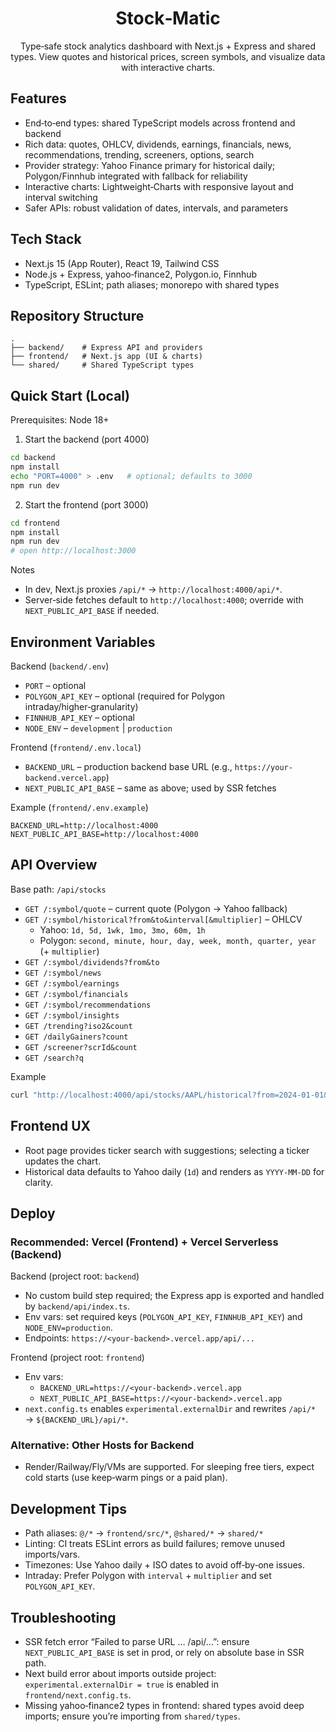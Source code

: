 <div align="center">

# Stock‑Matic

Type‑safe stock analytics dashboard with Next.js + Express and shared types. View quotes and historical prices, screen symbols, and visualize data with interactive charts.

</div>

## Features

- End‑to‑end types: shared TypeScript models across frontend and backend
- Rich data: quotes, OHLCV, dividends, earnings, financials, news, recommendations, trending, screeners, options, search
- Provider strategy: Yahoo Finance primary for historical daily; Polygon/Finnhub integrated with fallback for reliability
- Interactive charts: Lightweight‑Charts with responsive layout and interval switching
- Safer APIs: robust validation of dates, intervals, and parameters

## Tech Stack

- Next.js 15 (App Router), React 19, Tailwind CSS
- Node.js + Express, yahoo‑finance2, Polygon.io, Finnhub
- TypeScript, ESLint; path aliases; monorepo with shared types

## Repository Structure

```
.
├── backend/    # Express API and providers
├── frontend/   # Next.js app (UI & charts)
└── shared/     # Shared TypeScript types
```

## Quick Start (Local)

Prerequisites: Node 18+

1) Start the backend (port 4000)

```bash
cd backend
npm install
echo "PORT=4000" > .env   # optional; defaults to 3000
npm run dev
```

2) Start the frontend (port 3000)

```bash
cd frontend
npm install
npm run dev
# open http://localhost:3000
```

Notes

- In dev, Next.js proxies `/api/*` → `http://localhost:4000/api/*`.
- Server‑side fetches default to `http://localhost:4000`; override with `NEXT_PUBLIC_API_BASE` if needed.

## Environment Variables

Backend (`backend/.env`)

- `PORT` – optional
- `POLYGON_API_KEY` – optional (required for Polygon intraday/higher‑granularity)
- `FINNHUB_API_KEY` – optional
- `NODE_ENV` – `development` | `production`

Frontend (`frontend/.env.local`)

- `BACKEND_URL` – production backend base URL (e.g., `https://your-backend.vercel.app`)
- `NEXT_PUBLIC_API_BASE` – same as above; used by SSR fetches

Example (`frontend/.env.example`)

```
BACKEND_URL=http://localhost:4000
NEXT_PUBLIC_API_BASE=http://localhost:4000
```

## API Overview

Base path: `/api/stocks`

- `GET /:symbol/quote` – current quote (Polygon → Yahoo fallback)
- `GET /:symbol/historical?from&to&interval[&multiplier]` – OHLCV
  - Yahoo: `1d, 5d, 1wk, 1mo, 3mo, 60m, 1h`
  - Polygon: `second, minute, hour, day, week, month, quarter, year` (+ `multiplier`)
- `GET /:symbol/dividends?from&to`
- `GET /:symbol/news`
- `GET /:symbol/earnings`
- `GET /:symbol/financials`
- `GET /:symbol/recommendations`
- `GET /:symbol/insights`
- `GET /trending?iso2&count`
- `GET /dailyGainers?count`
- `GET /screener?scrId&count`
- `GET /search?q`

Example

```bash
curl "http://localhost:4000/api/stocks/AAPL/historical?from=2024-01-01&to=2024-06-30&interval=1d"
```

## Frontend UX

- Root page provides ticker search with suggestions; selecting a ticker updates the chart.
- Historical data defaults to Yahoo daily (`1d`) and renders as `YYYY‑MM‑DD` for clarity.

## Deploy

### Recommended: Vercel (Frontend) + Vercel Serverless (Backend)

Backend (project root: `backend`)

- No custom build step required; the Express app is exported and handled by `backend/api/index.ts`.
- Env vars: set required keys (`POLYGON_API_KEY`, `FINNHUB_API_KEY`) and `NODE_ENV=production`.
- Endpoints: `https://<your-backend>.vercel.app/api/...`

Frontend (project root: `frontend`)

- Env vars:
  - `BACKEND_URL=https://<your-backend>.vercel.app`
  - `NEXT_PUBLIC_API_BASE=https://<your-backend>.vercel.app`
- `next.config.ts` enables `experimental.externalDir` and rewrites `/api/*` → `${BACKEND_URL}/api/*`.

### Alternative: Other Hosts for Backend

- Render/Railway/Fly/VMs are supported. For sleeping free tiers, expect cold starts (use keep‑warm pings or a paid plan).

## Development Tips

- Path aliases: `@/*` → `frontend/src/*`, `@shared/*` → `shared/*`
- Linting: CI treats ESLint errors as build failures; remove unused imports/vars.
- Timezones: Use Yahoo daily + ISO dates to avoid off‑by‑one issues.
- Intraday: Prefer Polygon with `interval` + `multiplier` and set `POLYGON_API_KEY`.

## Troubleshooting

- SSR fetch error “Failed to parse URL … /api/…”: ensure `NEXT_PUBLIC_API_BASE` is set in prod, or rely on absolute base in SSR path.
- Next build error about imports outside project: `experimental.externalDir = true` is enabled in `frontend/next.config.ts`.
- Missing yahoo‑finance2 types in frontend: shared types avoid deep imports; ensure you’re importing from `shared/types`.
